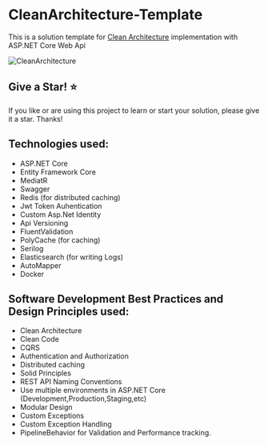 # CleanArchitecture-Template
This is a solution template for [Clean Architecture](https://blog.cleancoder.com/uncle-bob/2012/08/13/the-clean-architecture.html) implementation with ASP.NET Core Web Api

![CleanArchitecture](https://user-images.githubusercontent.com/42376112/110762993-a61b1580-8266-11eb-9ac1-438072319971.jpg)

## Give a Star! ⭐
If you like or are using this project to learn or start your solution, please give it a star. Thanks!

## Technologies used:

* ASP.NET Core
* Entity Framework Core
* MediatR
* Swagger
* Redis (for distributed caching)
* Jwt Token Auhentication
* Custom Asp.Net Identity
* Api Versioning
* FluentValidation
* PolyCache (for caching)
* Serilog
* Elasticsearch (for writing Logs)
* AutoMapper
* Docker

## Software Development Best Practices and Design Principles used:

* Clean Architecture
* Clean Code
* CQRS
* Authentication and Authorization
* Distributed caching
* Solid Principles
* REST API Naming Conventions
* Use multiple environments in ASP.NET Core (Development,Production,Staging,etc)
* Modular Design
* Custom Exceptions
* Custom Exception Handling
* PipelineBehavior for Validation and Performance tracking.

